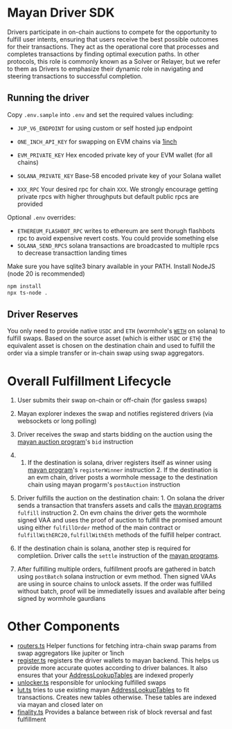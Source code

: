 # Mayan Driver SDK
Drivers participate in on-chain auctions to compete for the opportunity to fulfill user intents, ensuring that users receive the best possible outcomes for their transactions. They act as the operational core that processes and completes transactions by finding optimal execution paths. In other protocols, this role is commonly known as a Solver or Relayer, but we refer to them as Drivers to emphasize their dynamic role in navigating and steering transactions to successful completion.

## Running the driver

Copy `.env.sample` into `.env` and set the required values including:

-   `JUP_V6_ENDPOINT` for using custom or self hosted jup endpoint
-   `ONE_INCH_API_KEY` for swapping on EVM chains via [1inch](https://portal.1inch.dev/)

-   `EVM_PRIVATE_KEY` Hex encoded private key of your EVM wallet (for all chains)
-   `SOLANA_PRIVATE_KEY` Base-58 encoded private key of your Solana wallet

-   `XXX_RPC` Your desired rpc for chain `XXX`. We strongly encourage getting private rpcs with higher throughputs but default public rpcs are provided

Optional `.env` overrides:

-   `ETHEREUM_FLASHBOT_RPC` writes to ethereum are sent thorugh flashbots rpc to avoid expensive revert costs. You could provide something else
-   `SOLANA_SEND_RPCS` solana transactions are broadcasted to multiple rpcs to decrease transacttion landing times

Make sure you have sqlite3 binary available in your PATH.
Install NodeJS (node 20 is recommended)

```bash
npm install
npx ts-node .
```

## Driver Reserves

You only need to provide native `USDC` and `ETH` (wormhole's [`WETH`](https://solscan.io/account/7vfCXTUXx5WJV5JADk17DUJ4ksgau7utNKj4b963voxs) on solana) to fulfill swaps. Based on the source asset (which is either `USDC` or `ETH`) the equivalent asset is chosen on the destination chain and used to fulfill the order via a simple transfer or in-chain swap using swap aggregators.



# Overall Fulfillment Lifecycle

1. User submits their swap on-chain or off-chain (for gasless swaps)
2. Mayan explorer indexes the swap and notifies registered drivers (via websockets or long polling)
3. Driver receives the swap and starts bidding on the auction using the [mayan auction program](https://explorer.solana.com/account/9w1D9okTM8xNE7Ntb7LpaAaoLc6LfU9nHFs2h2KTpX1H)'s `bid` instruction

4.  1. If the destination is solana, driver registers itself as winner using [mayan program](https://explorer.solana.com/account/BLZRi6frs4X4DNLw56V4EXai1b6QVESN1BhHBTYM9VcY)'s `registerWinner` instruction 2. If the destination is an evm chain, driver posts a wormhole message to the destination chain using mayan progarm's `postAuction` instruction

5. Driver fulfills the auction on the destination chain: 1. On solana the driver sends a transaction that transfers assets and calls the [mayan programs](https://explorer.solana.com/account/BLZRi6frs4X4DNLw56V4EXai1b6QVESN1BhHBTYM9VcY) `fulfill` instruction 2. On evm chains the driver gets the wormhole signed VAA and uses the proof of auction to fulfill the promised amount using either `fulfillOrder` method of the main contract or
   `fulfillWithERC20,fulfillWithEth` methods of the fulfill helper contract.

6. If the destination chain is solana, another step is required for completiion. Driver calls the `settle` instruction of the [mayan programs](https://explorer.solana.com/account/BLZRi6frs4X4DNLw56V4EXai1b6QVESN1BhHBTYM9VcY).

7. After fulfilling multiple orders, fulfillment proofs are gathered in batch using `postBatch` solana instruction or evm method. Then signed VAAs are using in source chains to unlock assets. If the order was fulfilled without batch, proof will be immediatelly issues and available after being signed  by wormhole gaurdians

# Other Components

-   [routers.ts](src/driver/routers.ts) Helper functions for fetching intra-chain swap params from swap aggregators like jupiter or 1inch
-   [register.ts](src/driver/register.ts) registers the driver wallets to mayan backend. This helps us provide more accurate quotes according to driver balances. It also ensures that your [AddressLookupTables](https://solana.com/docs/advanced/lookup-tables) are indexed properly
-   [unlocker.ts](src/driver/unlocker.ts) responsible for unlocking fulfilled swaps
-   [lut.ts](src/utils/lut.ts) tries to use existing mayan [AddressLookupTables](https://solana.com/docs/advanced/lookup-tables) to fit transactions. Creates new tables otherwise. These tables are indexed via mayan and closed later on
-   [finality.ts](src/utils/finality.ts) Provides a balance between risk of block reversal and fast fulfillment

